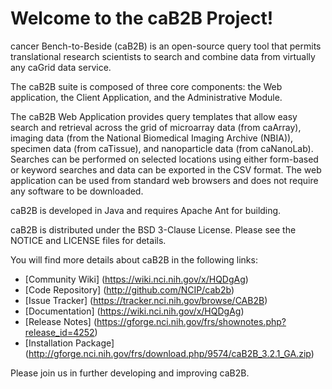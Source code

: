 Welcome to the caB2B Project!
==============================

cancer Bench-to-Beside (caB2B) is an open-source query tool that permits translational research scientists to search and combine data from virtually any caGrid data service.

The caB2B suite is composed of three core components: the Web application, the Client Application, and the Administrative Module.

The caB2B Web Application provides query templates that allow easy search and retrieval across the grid of microarray data (from caArray), imaging data (from the National Biomedical Imaging Archive (NBIA)), specimen data (from caTissue), and nanoparticle data (from caNanoLab). Searches can be performed on selected locations using either form-based or keyword searches and data can be exported in the CSV format. The web application can be used from standard web browsers and does not require any software to be downloaded.

caB2B is developed in Java and requires Apache Ant for building.

caB2B is distributed under the BSD 3-Clause License.
Please see the NOTICE and LICENSE files for details.

You will find more details about caB2B in the following links:

 * [Community Wiki] (https://wiki.nci.nih.gov/x/HQDgAg)
 * [Code Repository] (http://github.com/NCIP/cab2b)
 * [Issue Tracker] (https://tracker.nci.nih.gov/browse/CAB2B)
 * [Documentation] (https://wiki.nci.nih.gov/x/HQDgAg)
 * [Release Notes] (https://gforge.nci.nih.gov/frs/shownotes.php?release_id=4252)
 * [Installation Package] (http://gforge.nci.nih.gov/frs/download.php/9574/caB2B_3.2.1_GA.zip)

Please join us in further developing and improving  caB2B.
 
